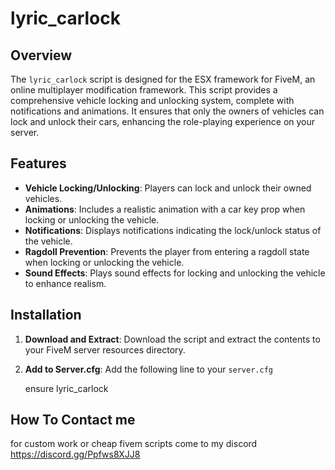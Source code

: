 # lyric_carlock

## Overview
The `lyric_carlock` script is designed for the ESX framework for FiveM, an online multiplayer modification framework. This script provides a comprehensive vehicle locking and unlocking system, complete with notifications and animations. It ensures that only the owners of vehicles can lock and unlock their cars, enhancing the role-playing experience on your server.

## Features
- **Vehicle Locking/Unlocking**: Players can lock and unlock their owned vehicles.
- **Animations**: Includes a realistic animation with a car key prop when locking or unlocking the vehicle.
- **Notifications**: Displays notifications indicating the lock/unlock status of the vehicle.
- **Ragdoll Prevention**: Prevents the player from entering a ragdoll state when locking or unlocking the vehicle.
- **Sound Effects**: Plays sound effects for locking and unlocking the vehicle to enhance realism.

## Installation
1. **Download and Extract**: Download the script and extract the contents to your FiveM server resources directory.
2. **Add to Server.cfg**: Add the following line to your `server.cfg`
   
   ensure lyric_carlock

## How To Contact me
for custom work or cheap fivem scripts come to my discord https://discord.gg/Ppfws8XJJ8
